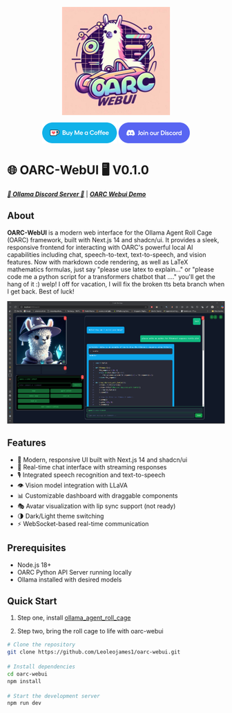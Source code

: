 <p align="center">
  <img src="icons/oarc_webui.jpg" alt="OARC LOGO" width="250"/>
</p>
<p align="center">
  <a href="https://ko-fi.com/theborch"><img src="icons/buy me a coffee button.png" height="48"></a>
  <a href="https://discord.gg/mNeQZzBHuW"><img src="icons/Discord button.png" height="48"></a>
</p>

# 🌐 OARC-WebUI 🖥️ V0.1.0
***[🦙 Ollama Discord Server 🦙](https://discord.gg/ollama)*** | ***[OARC Webui Demo](https://vimeo.com/1022776731?share=copy)***

## About
**OARC-WebUI** is a modern web interface for the Ollama Agent Roll Cage (OARC) framework, built with Next.js 14 and shadcn/ui. It provides a sleek, responsive frontend for interacting with OARC's powerful local AI capabilities including chat, speech-to-text, text-to-speech, and vision features. Now with markdown code rendering, as well as LaTeX mathematics formulas, just say "please use latex to explain..." or "please code me a python script for a transformers chatbot that ...." you'll get the hang of it :) welp! I off for vacation, I will fix the broken tts beta branch when I get back. Best of luck!

<p align="center">
  <img src="icons/oarc_webui1.png" alt="OARC LOGO" width="1000"/>
</p>

## Features
- 🎨 Modern, responsive UI built with Next.js 14 and shadcn/ui
- 💬 Real-time chat interface with streaming responses
- 🎙️ Integrated speech recognition and text-to-speech
- 👁️ Vision model integration with LLaVA
- 📊 Customizable dashboard with draggable components
- 🎭 Avatar visualization with lip sync support (not ready)
- 🌗 Dark/Light theme switching
- ⚡ WebSocket-based real-time communication

## Prerequisites
- Node.js 18+
- OARC Python API Server running locally
- Ollama installed with desired models

## Quick Start
1. Step one, install [ollama_agent_roll_cage](https://github.com/Leoleojames1/ollama_agent_roll_cage)

2. Step two, bring the roll cage to life with oarc-webui
```bash
# Clone the repository
git clone https://github.com/Leoleojames1/oarc-webui.git

# Install dependencies
cd oarc-webui
npm install

# Start the development server
npm run dev
